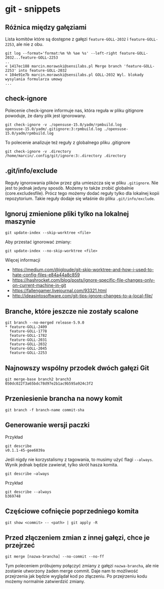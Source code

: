 # git - snippets

## Różnica między gałęziami

Lista komitów które są dostępne z gałęzi `feature-GOLL-2032` i `feature-GOLL-2253`, ale nie z obu.

```
git log --format='format:%m %h %ae %s' --left-right feature-GOLL-2032...feature-GOLL-2253
..
< 1417ec188 marcin.morawski@sensilabs.pl Merge branch 'feature-GOLL-2253' into feature-GOLL-2032
< 104e91e7b marcin.morawski@sensilabs.pl GOLL-2032 Wyl. blokady wysylania formularza umowy
...
````

## check-ignore
Polecenie check-ignore informuje nas, która reguła w pliku gitignore powoduje, że dany plik jest ignorowany.

```
git check-ignore -v ./opensuse-15.0/yadm/rpmbuild.log
opensuse-15.0/yadm/.gitignore:3:rpmbuild.log ./opensuse-15.0/yadm/rpmbuild.log
```

To polecenie analizuje też reguły z globalnego pliku .gitignore

```
git check-ignore -v .directory
/home/marcin/.config/git/ignore:3:.directory .directory

```

## .git/info/exclude
Reguły ignorowania plików przez gita umieszcza się w pliku `.gitignore`. Nie jest to jednak jedyny sposób.
Możemy to także zrobić globalnie (core.excludesfile). Prócz tego możemy dodać reguły tylko dla lokalnej kopii repozytorium.
Takie reguły dodaje się właśnie do pliku `.git/info/exclude`.


## Ignoruj zmienione pliki tylko na lokalnej maszynie

```
git update-index --skip-worktree <file>
```

Aby przestać ignorować zmiany:
```
git update-index --no-skip-worktree <file>
```

Więcej informacji
 * https://medium.com/@igloude/git-skip-worktree-and-how-i-used-to-hate-config-files-e84a44a8c859
 * https://hashrocket.com/blog/posts/ignore-specific-file-changes-only-on-current-machine-in-git
 * https://fallengamer.livejournal.com/93321.html
 * http://ideasintosoftware.com/git-tips-ignore-changes-to-a-local-file/

## Branche, które jeszcze nie zostały scalone

```
git branch --no-merged release-5.9.0
* feature-GOLL-2409
  feature-GOLL-1778
  feature-GOLL-1782
  feature-GOLL-2031
  feature-GOLL-2032
  feature-GOLL-2045
  feature-GOLL-2253
```

## Najnowszy wspólny przodek dwóch gałęzi Git
```
git merge-base branch2 branch3
050dc022f3a65bdc78d97e2b1ac9b595a924c3f2
```

## Przeniesienie brancha na nowy komit
```
git branch -f branch-name commit-sha
```

## Generowanie wersji paczki

Przykład
```
git describe
v0.1.1-45-gee6039a
```

Jeśli nigdy nie korzystalismy z tagowania, to musimy użyć flagi `--always`.
Wynik jednak będzie zawierał, tylko skrót hasza komita.
```
git describe —always
```

Przykład
```
git describe --always
b369748
```

## Częściowe cofnięcie poprzedniego komita
```
git show <commit> -- <path> | git apply -R
```

## Przed złączeniem zmian z innej gałęzi, chce je przejrzeć

```
git merge [nazwa-brancha] --no-commit --no-ff
```

Tym poleceniem próbujemy połączyć zmiany z gałęzi `nazwa-brancha`, ale nie zostanie utworzony żaden merge commit. Daje nam to możliwość przejrzenia jak będzie wyglądał kod po złączeniu. Po przejrzeniu kodu możemy normalnie zatwierdzić zmiany.